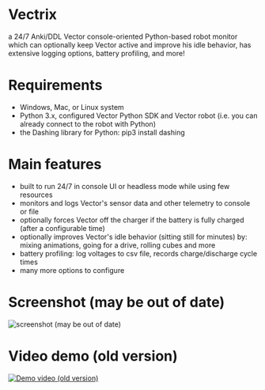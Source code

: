 # Vectrix
a 24/7 Anki/DDL Vector console-oriented Python-based robot monitor which can optionally keep Vector active and improve his idle behavior, has extensive logging options, battery profiling, and more!

# Requirements
- Windows, Mac, or Linux system
- Python 3.x, configured Vector Python SDK and Vector robot (i.e. you can already connect to the robot with Python)
- the Dashing library for Python: pip3 install dashing

# Main features
- built to run 24/7 in console UI or headless mode while using few resources
- monitors and logs Vector's sensor data and other telemetry to console or file
- optionally forces Vector off the charger if the battery is fully charged (after a configurable time)
- optionally improves Vector's idle behavior (sitting still for minutes) by: mixing animations, going for a drive, rolling cubes and more
- battery profiling: log voltages to csv file, records charge/discharge cycle times
- many more options to configure

# Screenshot (may be out of date)
![screenshot (may be out of date)](https://i.imgur.com/3SiETdd.jpg)

# Video demo (old version)
[![Demo video (old version)](https://img.youtube.com/vi/o9g9NPUKeCg/0.jpg)](https://www.youtube.com/watch?v=o9g9NPUKeCg)

